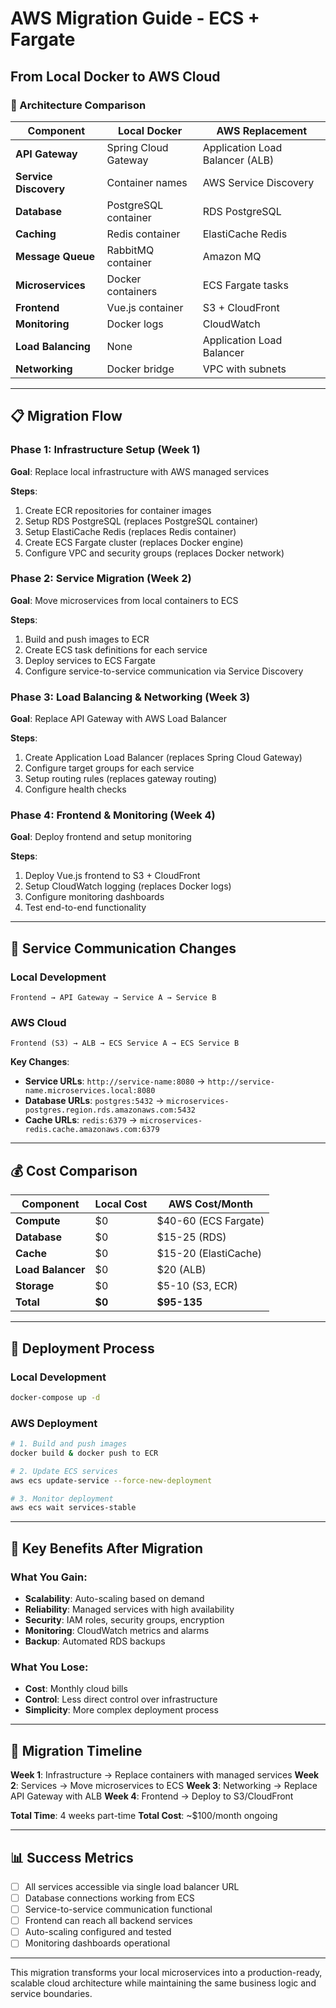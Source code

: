 # AWS Migration Guide - ECS + Fargate
## From Local Docker to AWS Cloud

### 🎯 Architecture Comparison

| Component | Local Docker | AWS Replacement |
|-----------|--------------|-----------------|
| **API Gateway** | Spring Cloud Gateway | Application Load Balancer (ALB) |
| **Service Discovery** | Container names | AWS Service Discovery |
| **Database** | PostgreSQL container | RDS PostgreSQL |
| **Caching** | Redis container | ElastiCache Redis |
| **Message Queue** | RabbitMQ container | Amazon MQ |
| **Microservices** | Docker containers | ECS Fargate tasks |
| **Frontend** | Vue.js container | S3 + CloudFront |
| **Monitoring** | Docker logs | CloudWatch |
| **Load Balancing** | None | Application Load Balancer |
| **Networking** | Docker bridge | VPC with subnets |

---

## 📋 Migration Flow

### Phase 1: Infrastructure Setup (Week 1)
**Goal**: Replace local infrastructure with AWS managed services

**Steps**:
1. Create ECR repositories for container images
2. Setup RDS PostgreSQL (replaces PostgreSQL container)
3. Setup ElastiCache Redis (replaces Redis container)
4. Create ECS Fargate cluster (replaces Docker engine)
5. Configure VPC and security groups (replaces Docker network)

### Phase 2: Service Migration (Week 2)
**Goal**: Move microservices from local containers to ECS

**Steps**:
1. Build and push images to ECR
2. Create ECS task definitions for each service
3. Deploy services to ECS Fargate
4. Configure service-to-service communication via Service Discovery

### Phase 3: Load Balancing & Networking (Week 3)
**Goal**: Replace API Gateway with AWS Load Balancer

**Steps**:
1. Create Application Load Balancer (replaces Spring Cloud Gateway)
2. Configure target groups for each service
3. Setup routing rules (replaces gateway routing)
4. Configure health checks

### Phase 4: Frontend & Monitoring (Week 4)
**Goal**: Deploy frontend and setup monitoring

**Steps**:
1. Deploy Vue.js frontend to S3 + CloudFront
2. Setup CloudWatch logging (replaces Docker logs)
3. Configure monitoring dashboards
4. Test end-to-end functionality

---

## 🔄 Service Communication Changes

### Local Development
```
Frontend → API Gateway → Service A → Service B
```

### AWS Cloud
```
Frontend (S3) → ALB → ECS Service A → ECS Service B
```

**Key Changes**:
- **Service URLs**: `http://service-name:8080` → `http://service-name.microservices.local:8080`
- **Database URLs**: `postgres:5432` → `microservices-postgres.region.rds.amazonaws.com:5432`
- **Cache URLs**: `redis:6379` → `microservices-redis.cache.amazonaws.com:6379`

---

## 💰 Cost Comparison

| Component | Local Cost | AWS Cost/Month |
|-----------|------------|----------------|
| **Compute** | $0 | $40-60 (ECS Fargate) |
| **Database** | $0 | $15-25 (RDS) |
| **Cache** | $0 | $15-20 (ElastiCache) |
| **Load Balancer** | $0 | $20 (ALB) |
| **Storage** | $0 | $5-10 (S3, ECR) |
| **Total** | **$0** | **$95-135** |

---

## 🚀 Deployment Process

### Local Development
```bash
docker-compose up -d
```

### AWS Deployment
```bash
# 1. Build and push images
docker build & docker push to ECR

# 2. Update ECS services
aws ecs update-service --force-new-deployment

# 3. Monitor deployment
aws ecs wait services-stable
```

---

## 🎯 Key Benefits After Migration

### What You Gain:
- **Scalability**: Auto-scaling based on demand
- **Reliability**: Managed services with high availability
- **Security**: IAM roles, security groups, encryption
- **Monitoring**: CloudWatch metrics and alarms
- **Backup**: Automated RDS backups

### What You Lose:
- **Cost**: Monthly cloud bills
- **Control**: Less direct control over infrastructure
- **Simplicity**: More complex deployment process

---

## 🔧 Migration Timeline

**Week 1**: Infrastructure → Replace containers with managed services
**Week 2**: Services → Move microservices to ECS
**Week 3**: Networking → Replace API Gateway with ALB
**Week 4**: Frontend → Deploy to S3/CloudFront

**Total Time**: 4 weeks part-time
**Total Cost**: ~$100/month ongoing

---

## 📊 Success Metrics

- [ ] All services accessible via single load balancer URL
- [ ] Database connections working from ECS
- [ ] Service-to-service communication functional
- [ ] Frontend can reach all backend services
- [ ] Auto-scaling configured and tested
- [ ] Monitoring dashboards operational

---

This migration transforms your local microservices into a production-ready, scalable cloud architecture while maintaining the same business logic and service boundaries.